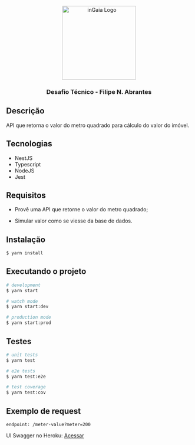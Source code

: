 <p  align="center">
<img  src="https://distrito.me/wp-content/uploads/2020/01/Logo_inGaia-600x338.png"  width="200"  alt="inGaia Logo" />
</p>
<h3  align="center">Desafio Técnico - Filipe N. Abrantes</h3>

## Descrição

API que retorna o valor do metro quadrado para cálculo do valor do imóvel.

## Tecnologias

- NestJS
- Typescript
- NodeJS
- Jest

## Requisitos

- Provê uma API que retorne o valor do metro quadrado;

- Simular valor como se viesse da base de dados.

## Instalação

```bash
$ yarn install
```

## Executando o projeto

```bash
# development
$ yarn start

# watch mode
$ yarn start:dev

# production mode
$ yarn start:prod
```

## Testes

```bash
# unit tests
$ yarn test

# e2e tests
$ yarn test:e2e

# test coverage
$ yarn test:cov

```

## Exemplo de request

`endpoint: /meter-value?meter=200`

UI Swagger no Heroku: [Acessar](https://ingaia-challenge-api.herokuapp.com/api)
